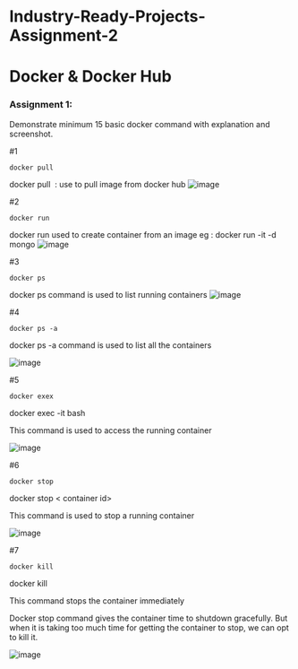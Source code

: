 # Industry-Ready-Projects-Assignment-2
# Docker & Docker Hub
### Assignment 1:

Demonstrate minimum 15 basic docker command with explanation and screenshot.

#1 
```
docker pull
```
 docker pull <image name> : use to pull image from docker hub
 ![image](https://user-images.githubusercontent.com/112603638/195422626-6f4620f8-5562-4952-9532-0fb179bfb18f.png)

#2
```
docker run
```
docker run used to create container from an image
eg : docker run -it -d mongo
![image](https://user-images.githubusercontent.com/112603638/195422292-c1016848-9d27-4076-9a7c-68819831d8a8.png)

#3
```
docker ps
```
docker ps command is used to list running containers
![image](https://user-images.githubusercontent.com/112603638/195424185-48bf2b88-4bbc-47fb-acd4-2c45867644c8.png)

 #4
 
 ```
 docker ps -a
 
 ```
 docker ps -a command is used to list all the containers
 
 ![image](https://user-images.githubusercontent.com/112603638/195424549-db3e24c0-f584-4103-9db9-07fd34f66ac1.png)
 
 #5
 
 ```
 docker exex
 
 ```
docker exec -it <container id> bash

 This command is used to access the running container
 
![image](https://user-images.githubusercontent.com/112603638/195526104-2018848e-001e-4548-93a5-1254b6134c6b.png)

 #6
 ```
 docker stop
 ```
docker stop < container id>
 
This command is used to stop a running container
 
![image](https://user-images.githubusercontent.com/112603638/195528688-6a793281-bc87-4af7-9283-53ce04da127d.png)

 #7
 ```
 docker kill
 ```
docker kill <container id>
 
This command stops the container immediately
 
Docker stop command gives the container time to shutdown gracefully.
But when it is taking too much time for getting the container to stop, we can opt to kill it.

 ![image](https://user-images.githubusercontent.com/112603638/195529842-2c29b606-d9b9-4614-8eea-1b8fd8c1463a.png)

 




 
